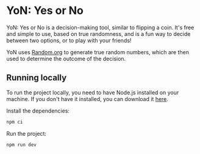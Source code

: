 # YoN: Yes or No

YoN: Yes or No is a decision-making tool, similar to flipping a coin. It's free and simple to use, based on true randomness, and is a fun way to decide between two options, or to play with your friends!

YoN uses [Random.org](https://www.random.org/) to generate true random numbers, which are then used to determine the outcome of the decision.

## Running locally

To run the project locally, you need to have Node.js installed on your machine. If you don't have it installed, you can download it [here](https://nodejs.org/).

Install the dependencies:

```bash
npm ci
```

Run the project:

```bash
npm run dev
```
